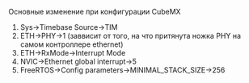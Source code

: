 Основные изменение при конфигурации CubeMX

1. Sys->Timebase Source->TIM
2. ETH->PHY->1 (заввисит от того, на что притянута ножка PHY на самом контроллере ethernet)
3. ETH->RxMode->Interrupt Mode
4. NVIC->Ethernet global interrupt->5
5. FreeRTOS->Config parameters->MINIMAL_STACK_SIZE->256